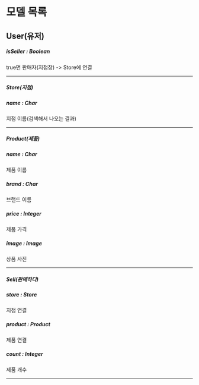 # 모델 목록
## User(유저)
##### isSeller : Boolean
true면 판매자(지점장) -> Store에 연결

---
##### Store(지점)
##### name : Char
지점 이름(검색해서 나오는 결과)

---
##### Product(제품)
##### name : Char
제품 이름
##### brand : Char
브랜드 이름
##### price : Integer
제품 가격
##### image : Image
상품 사진

---

##### Sell(판매하다)
##### store : Store
지점 연결
##### product : Product
제품 연결
##### count : Integer
제품 개수

---